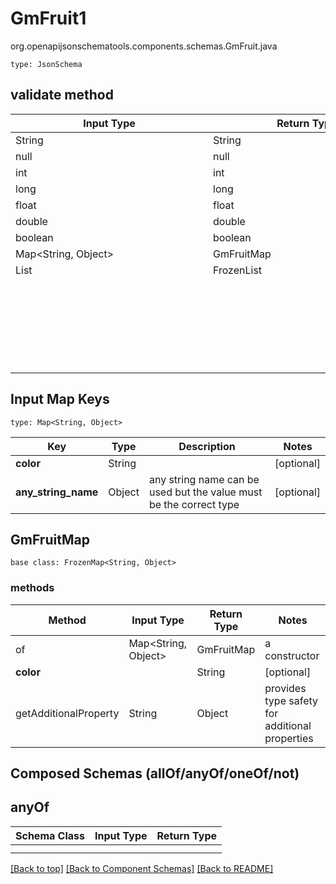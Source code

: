 # GmFruit1
org.openapijsonschematools.components.schemas.GmFruit.java
```
type: JsonSchema
```

## validate method
| Input Type | Return Type | Notes |
| ---------- | ----------- | ----- |
| String | String | |
| null | null | |
| int | int | |
| long | long | |
| float | float | |
| double | double | |
| boolean | boolean | |
| Map<String, Object> | GmFruitMap | |
| List<Object> | FrozenList<Object> | |

## Input Map Keys
```
type: Map<String, Object>
```
Key | Type |  Description | Notes
------------ | ------------- | ------------- | -------------
**color** | String |  | [optional]
**any_string_name** | Object | any string name can be used but the value must be the correct type | [optional]

## GmFruitMap
```
base class: FrozenMap<String, Object>
```

### methods
Method | Input Type | Return Type | Notes
------ | ---------- | ----------- | ------
of | Map<String, Object> | GmFruitMap | a constructor
**color** | | String | [optional]
getAdditionalProperty | String | Object | provides type safety for additional properties

## Composed Schemas (allOf/anyOf/oneOf/not)
## anyOf
Schema Class | Input Type | Return Type
------------ | ---------- | -----------
 |  | 
 |  | 

[[Back to top]](#top) [[Back to Component Schemas]](../../../README.md#Component-Schemas) [[Back to README]](../../../README.md)
